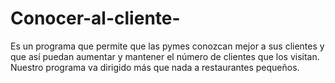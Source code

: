 # Conocer-al-cliente-
Es un programa que permite que las pymes conozcan mejor a sus clientes y que así puedan aumentar y mantener el número de clientes que los visitan. Nuestro programa va dirigido más que nada a restaurantes pequeños.
